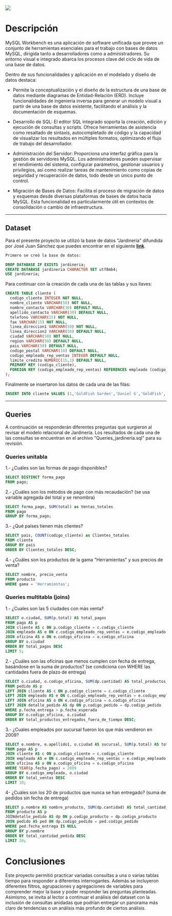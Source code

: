 <!-- GIF HEADER -->
<img src="https://datawookie.dev/img/headers/banner-mysql_hu_988b1bfa47216a7d.webp">

# Descripción

MySQL Workbench es una aplicación de software unificada que provee un conjunto de herramientas esenciales para el trabajo con bases de datos MySQL, dirigida tanto a desarrolladores como a administradores. Su entorno visual e integrado abarca los procesos clave del ciclo de vida de una base de datos.

Dentro de sus funcionalidades y aplicación en el modelado y diseño de datos destaca: 
- Permite la conceptualización y el diseño de la estructura de una base de datos mediante diagramas de Entidad-Relación (ERD). Incluye funcionalidades de ingeniería inversa para generar un modelo visual a partir de una base de datos existente, facilitando el análisis y la documentación de esquemas.

- Desarrollo de SQL: El editor SQL integrado soporta la creación, edición y ejecución de consultas y scripts. Ofrece herramientas de asistencia como resaltado de sintaxis, autocompletado de código y la capacidad de visualizar los resultados en múltiples formatos, optimizando el flujo de trabajo del desarrollador.

- Administración del Servidor: Proporciona una interfaz gráfica para la gestión de servidores MySQL. Los administradores pueden supervisar el rendimiento del sistema, configurar parámetros, gestionar usuarios y privilegios, así como realizar tareas de mantenimiento como copias de seguridad y recuperación de datos, todo desde un único punto de control.

- Migración de Bases de Datos: Facilita el proceso de migración de datos y esquemas desde diversas plataformas de bases de datos hacia MySQL. Esta funcionalidad es particularmente útil en contextos de consolidación o cambio de infraestructura.

---

## Dataset
Para el presente proyecto se utilizó la base de datos "Jardinería" difundida por José Juan Sánchez que puedes encontrar en el siguiente **[link]([url](https://josejuansanchez.org/bd/ejercicios-consultas-sql/index.html#jardiner%C3%ADa))**.

```sql
Primero se creó la base de datos:

DROP DATABASE IF EXISTS jardineria;
CREATE DATABASE jardineria CHARACTER SET utf8mb4;
USE jardineria;

```

Para continuar con la creación de cada una de las tablas y sus llaves:
```sql
CREATE TABLE cliente (
  codigo_cliente INTEGER NOT NULL,
  nombre_cliente VARCHAR(50) NOT NULL,
  nombre_contacto VARCHAR(30) DEFAULT NULL,
  apellido_contacto VARCHAR(30) DEFAULT NULL,
  telefono VARCHAR(15) NOT NULL,
  fax VARCHAR(15) NOT NULL,
  linea_direccion1 VARCHAR(50) NOT NULL,
  linea_direccion2 VARCHAR(50) DEFAULT NULL,
  ciudad VARCHAR(50) NOT NULL,
  region VARCHAR(50) DEFAULT NULL,
  pais VARCHAR(50) DEFAULT NULL,
  codigo_postal VARCHAR(10) DEFAULT NULL,
  codigo_empleado_rep_ventas INTEGER DEFAULT NULL,
  limite_credito NUMERIC(15,2) DEFAULT NULL,
  PRIMARY KEY (codigo_cliente),
  FOREIGN KEY (codigo_empleado_rep_ventas) REFERENCES empleado (codigo_empleado)
);
```
Finalmente se insertaron los datos de cada una de las filas:
```sql
INSERT INTO cliente VALUES (1,'GoldFish Garden','Daniel G','GoldFish','5556901745','5556901746','False Street 52 2 A',NULL,'San Francisco',NULL,'USA','24006',19,3000);
```

---

## Queries
A continuación se responderán diferentes preguntas que surgieron al revisar el modelo relacional de Jardinería. Los resultados de cada una de las consultas se encuentran en el archivo "Queries_jardinería.sql" para su revisión.
### Queries unitabla
1.- ¿Cuáles son las formas de pago disponibles?
```sql
SELECT DISTINCT forma_pago
FROM pago;
```
2.- ¿Cuáles son los métodos de pago con más recaudación? (se usa variable agregada del total y se renombra)
```sql
SELECT forma_pago, SUM(total) as Ventas_totales
FROM pago
GROUP BY forma_pago;
```
3.- ¿Qué países tienen más clientes?
```sql
SELECT pais, COUNT(codigo_cliente) as Clientes_totales
FROM cliente
GROUP BY pais
ORDER BY Clientes_totales DESC;
```
4.- ¿Cuáles son los productos de la gama "Herramientas" y sus precios de venta?
```sql
SELECT nombre, precio_venta
FROM producto
WHERE gama = 'Herramientas';
```





### Queries multitabla (joins)
1.- ¿Cuales son las 5 ciudades con más venta?
```sql
SELECT o.ciudad, SUM(p.total) AS total_pagos
FROM pago AS p
JOIN cliente AS c ON p.codigo_cliente = c.codigo_cliente
JOIN empleado AS e ON c.codigo_empleado_rep_ventas = e.codigo_empleado
JOIN oficina AS o ON e.codigo_oficina = o.codigo_oficina
GROUP BY o.ciudad
ORDER BY total_pagos DESC
LIMIT 5;
```

2.- ¿Cuáles son las oficinas que menos cumplen con fecha de entrega, basándose en la suma de productos? (se condiciona con WHERE las cantidades fuera de plazo de entrega)
```sql
SELECT o.ciudad, o.codigo_oficina, SUM(dp.cantidad) AS total_productos_entregados_fuera_de_tiempo
FROM pedido AS p
LEFT JOIN cliente AS c ON p.codigo_cliente = c.codigo_cliente
LEFT JOIN empleado AS e ON c.codigo_empleado_rep_ventas = e.codigo_empleado
LEFT JOIN oficina AS o ON e.codigo_oficina = o.codigo_oficina
LEFT JOIN detalle_pedido AS dp ON p.codigo_pedido = dp.codigo_pedido
WHERE p.fecha_entrega > p.fecha_esperada
GROUP BY o.codigo_oficina, o.ciudad
ORDER BY total_productos_entregados_fuera_de_tiempo DESC;
```

3.- ¿Cuales empleados por sucursal fueron los que más vendieron en 2009?
```sql
SELECT e.nombre, e.apellido1, o.ciudad AS sucursal, SUM(p.total) AS total_ventas
FROM pago AS p
JOIN cliente AS c ON p.codigo_cliente = c.codigo_cliente
JOIN empleado AS e ON c.codigo_empleado_rep_ventas = e.codigo_empleado
JOIN oficina AS o ON e.codigo_oficina = o.codigo_oficina
WHERE YEAR(p.fecha_pago) = 2009
GROUP BY e.codigo_empleado, o.ciudad
ORDER BY total_ventas DESC
LIMIT 10;
```

4- ¿Cuáles son los 20 de productos que nunca se han entregado? (suma de pedidos sin fecha de entrega)
```sql
SELECT p.nombre AS nombre_producto, SUM(dp.cantidad) AS total_cantidad_pedida
FROM producto AS p
JOINdetalle_pedido AS dp ON p.codigo_producto = dp.codigo_producto
JOIN pedido AS ped ON dp.codigo_pedido = ped.codigo_pedido
WHERE ped.fecha_entrega IS NULL
GROUP BY p.nombre
ORDER BY total_cantidad_pedida DESC
LIMIT 20;
```
# Conclusiones

Este proyecto permitió practicar variadas consultas a una o varias tablas tiempo para responder a diferentes interrogantes. Además se incluyeron diferentes filtros, agrupaciones y agregaciones de variables para comprender mejor la base y poder responder las preguntas planteadas.
Asimismo, se invita al lector a continuar el análisis del dataset con la inclusión de consultas anidadas que podrían entregar un panorama más claro de tendencias o un análisis más profundo de ciertos análisis.


